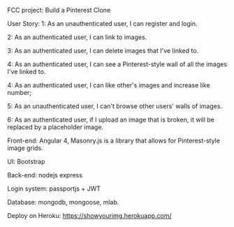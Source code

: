 FCC project: Build a Pinterest Clone

User Story: 
1:  As an unauthenticated user, I can register and login.

2:  As an authenticated user, I can link to images.

3:  As an authenticated user, I can delete images that I've linked to.

4:  As an authenticated user, I can see a Pinterest-style wall of all the images I've linked to.

4:  As an authenticated user, I can like other's images and increase like number;

5:  As an unauthenticated user, I can't browse other users' walls of images.

6:  As an authenticated user, if I upload an image that is broken, it will be replaced by a placeholder image. 

Front-end:  Angular 4, Masonry.js is a library that allows for Pinterest-style image grids.

UI: Bootstrap

Back-end: nodejs express

Login system: passportjs + JWT

Database: mongodb, mongoose, mlab.

Deploy on Heroku: https://showyourimg.herokuapp.com/

